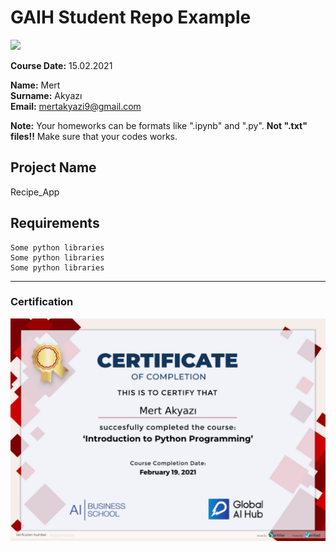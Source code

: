 # GAIH Student Repo Example
![](img/logo.png)

**Course Date:** 15.02.2021

**Name:** Mert  
**Surname:** Akyazı  
**Email:** mertakyazi9@gmail.com  

**Note:** Your homeworks can be formats like ".ipynb" and ".py". **Not ".txt" files!!** Make sure that your codes works.  

## Project Name
Recipe_App

## Requirements
```
Some python libraries
Some python libraries
Some python libraries
```
---

### Certification
![](img/36602927563339.png)

